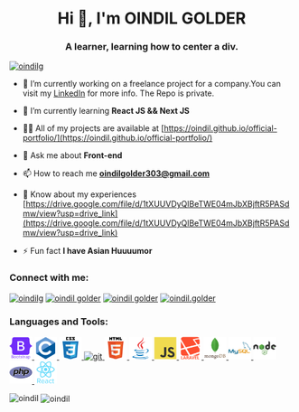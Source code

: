 <h1 align="center">Hi 👋, I'm OINDIL GOLDER</h1>
<h3 align="center">A learner, learning how to center a div.</h3>

<p align="left"> <a href="https://twitter.com/oindilg" target="blank"><img src="https://img.shields.io/twitter/follow/oindilg?logo=twitter&style=for-the-badge" alt="oindilg" /></a> </p>

- 🔭 I’m currently working on a freelance project for a company.You can visit my [LinkedIn]("www.linkedin.com/in/oindil-golder") for more info. The Repo is private.

- 🌱 I’m currently learning **React JS && Next JS**

- 👨‍💻 All of my projects are available at [https://oindil.github.io/official-portfolio/](https://oindil.github.io/official-portfolio/)

- 💬 Ask me about **Front-end**

- 📫 How to reach me **oindilgolder303@gmail.com**

- 📄 Know about my experiences [https://drive.google.com/file/d/1tXUUVDyQlBeTWE04mJbXBjftR5PASdmw/view?usp=drive_link](https://drive.google.com/file/d/1tXUUVDyQlBeTWE04mJbXBjftR5PASdmw/view?usp=drive_link)

- ⚡ Fun fact **I have Asian Huuuumor**

<h3 align="left">Connect with me:</h3>
<p align="left">
<a href="https://twitter.com/oindilg" target="blank"><img align="center" src="https://raw.githubusercontent.com/rahuldkjain/github-profile-readme-generator/master/src/images/icons/Social/twitter.svg" alt="oindilg" height="30" width="40" /></a>
<a href="www.linkedin.com/in/oindil-golder" target="blank"><img align="center" src="https://raw.githubusercontent.com/rahuldkjain/github-profile-readme-generator/master/src/images/icons/Social/linked-in-alt.svg" alt="oindil golder" height="30" width="40" /></a>
<a href="https://www.facebook.com/profile.php?id=61555715216087" target="blank"><img align="center" src="https://raw.githubusercontent.com/rahuldkjain/github-profile-readme-generator/master/src/images/icons/Social/facebook.svg" alt="oindil golder" height="30" width="40" /></a>
<a href="https://instagram.com/oindil.golder" target="blank"><img align="center" src="https://raw.githubusercontent.com/rahuldkjain/github-profile-readme-generator/master/src/images/icons/Social/instagram.svg" alt="oindil.golder" height="30" width="40" /></a>
</p>

<h3 align="left">Languages and Tools:</h3>
<p align="left"> <a href="https://getbootstrap.com" target="_blank" rel="noreferrer"> <img src="https://raw.githubusercontent.com/devicons/devicon/master/icons/bootstrap/bootstrap-plain-wordmark.svg" alt="bootstrap" width="40" height="40"/> </a> <a href="https://www.cprogramming.com/" target="_blank" rel="noreferrer"> <img src="https://raw.githubusercontent.com/devicons/devicon/master/icons/c/c-original.svg" alt="c" width="40" height="40"/> </a> <a href="https://www.w3schools.com/css/" target="_blank" rel="noreferrer"> <img src="https://raw.githubusercontent.com/devicons/devicon/master/icons/css3/css3-original-wordmark.svg" alt="css3" width="40" height="40"/> </a> <a href="https://git-scm.com/" target="_blank" rel="noreferrer"> <img src="https://www.vectorlogo.zone/logos/git-scm/git-scm-icon.svg" alt="git" width="40" height="40"/> </a> <a href="https://www.w3.org/html/" target="_blank" rel="noreferrer"> <img src="https://raw.githubusercontent.com/devicons/devicon/master/icons/html5/html5-original-wordmark.svg" alt="html5" width="40" height="40"/> </a> <a href="https://www.java.com" target="_blank" rel="noreferrer"> <img src="https://raw.githubusercontent.com/devicons/devicon/master/icons/java/java-original.svg" alt="java" width="40" height="40"/> </a> <a href="https://developer.mozilla.org/en-US/docs/Web/JavaScript" target="_blank" rel="noreferrer"> <img src="https://raw.githubusercontent.com/devicons/devicon/master/icons/javascript/javascript-original.svg" alt="javascript" width="40" height="40"/> </a> <a href="https://laravel.com/" target="_blank" rel="noreferrer"> <img src="https://raw.githubusercontent.com/devicons/devicon/master/icons/laravel/laravel-plain-wordmark.svg" alt="laravel" width="40" height="40"/> </a> <a href="https://www.mongodb.com/" target="_blank" rel="noreferrer"> <img src="https://raw.githubusercontent.com/devicons/devicon/master/icons/mongodb/mongodb-original-wordmark.svg" alt="mongodb" width="40" height="40"/> </a> <a href="https://www.mysql.com/" target="_blank" rel="noreferrer"> <img src="https://raw.githubusercontent.com/devicons/devicon/master/icons/mysql/mysql-original-wordmark.svg" alt="mysql" width="40" height="40"/> </a> <a href="https://nodejs.org" target="_blank" rel="noreferrer"> <img src="https://raw.githubusercontent.com/devicons/devicon/master/icons/nodejs/nodejs-original-wordmark.svg" alt="nodejs" width="40" height="40"/> </a> <a href="https://www.php.net" target="_blank" rel="noreferrer"> <img src="https://raw.githubusercontent.com/devicons/devicon/master/icons/php/php-original.svg" alt="php" width="40" height="40"/> </a> <a href="https://reactjs.org/" target="_blank" rel="noreferrer"> <img src="https://raw.githubusercontent.com/devicons/devicon/master/icons/react/react-original-wordmark.svg" alt="react" width="40" height="40"/> </a> </p>

<p><img align="left" src="https://github-readme-stats.vercel.app/api/top-langs?username=oindil&show_icons=true&locale=en&layout=compact" alt="oindil" /></p>

<p>&nbsp;<img align="center" src="https://github-readme-stats.vercel.app/api?username=oindil&show_icons=true&locale=en" alt="oindil" /></p>
